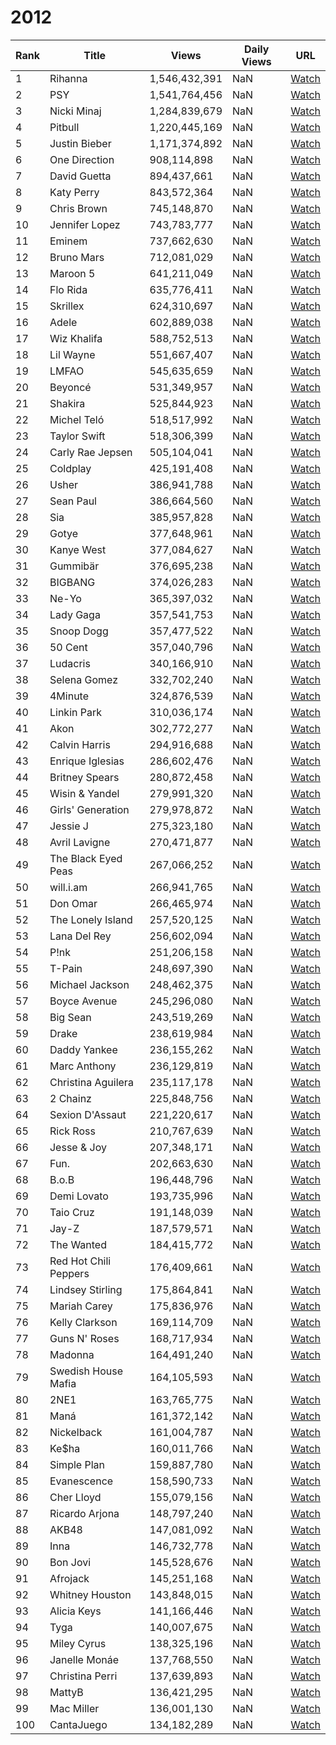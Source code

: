 # 2012

| Rank | Title | Views | Daily Views | URL |
|------|--------|-------|-------------|-----|
| 1 | Rihanna | 1,546,432,391 | NaN | [Watch](https://youtube.com/watch?v=artist/rihanna) |
| 2 | PSY | 1,541,764,456 | NaN | [Watch](https://youtube.com/watch?v=artist/psy) |
| 3 | Nicki Minaj | 1,284,839,679 | NaN | [Watch](https://youtube.com/watch?v=artist/nickiminaj) |
| 4 | Pitbull | 1,220,445,169 | NaN | [Watch](https://youtube.com/watch?v=artist/pitbull) |
| 5 | Justin Bieber | 1,171,374,892 | NaN | [Watch](https://youtube.com/watch?v=artist/justinbieber) |
| 6 | One Direction | 908,114,898 | NaN | [Watch](https://youtube.com/watch?v=artist/onedirection) |
| 7 | David Guetta | 894,437,661 | NaN | [Watch](https://youtube.com/watch?v=artist/davidguetta) |
| 8 | Katy Perry | 843,572,364 | NaN | [Watch](https://youtube.com/watch?v=artist/katyperry) |
| 9 | Chris Brown | 745,148,870 | NaN | [Watch](https://youtube.com/watch?v=artist/chrisbrown) |
| 10 | Jennifer Lopez | 743,783,777 | NaN | [Watch](https://youtube.com/watch?v=artist/jenniferlopez) |
| 11 | Eminem | 737,662,630 | NaN | [Watch](https://youtube.com/watch?v=artist/eminem) |
| 12 | Bruno Mars | 712,081,029 | NaN | [Watch](https://youtube.com/watch?v=artist/brunomars) |
| 13 | Maroon 5 | 641,211,049 | NaN | [Watch](https://youtube.com/watch?v=artist/maroon5) |
| 14 | Flo Rida | 635,776,411 | NaN | [Watch](https://youtube.com/watch?v=artist/florida) |
| 15 | Skrillex | 624,310,697 | NaN | [Watch](https://youtube.com/watch?v=artist/skrillex) |
| 16 | Adele | 602,889,038 | NaN | [Watch](https://youtube.com/watch?v=artist/adele) |
| 17 | Wiz Khalifa | 588,752,513 | NaN | [Watch](https://youtube.com/watch?v=artist/wizkhalifa) |
| 18 | Lil Wayne | 551,667,407 | NaN | [Watch](https://youtube.com/watch?v=artist/lilwayne) |
| 19 | LMFAO | 545,635,659 | NaN | [Watch](https://youtube.com/watch?v=artist/lmfao) |
| 20 | Beyoncé | 531,349,957 | NaN | [Watch](https://youtube.com/watch?v=artist/beyoncé) |
| 21 | Shakira | 525,844,923 | NaN | [Watch](https://youtube.com/watch?v=artist/shakira) |
| 22 | Michel Teló | 518,517,992 | NaN | [Watch](https://youtube.com/watch?v=artist/michelteló) |
| 23 | Taylor Swift | 518,306,399 | NaN | [Watch](https://youtube.com/watch?v=artist/taylorswift) |
| 24 | Carly Rae Jepsen | 505,104,041 | NaN | [Watch](https://youtube.com/watch?v=artist/carlyraejepsen) |
| 25 | Coldplay | 425,191,408 | NaN | [Watch](https://youtube.com/watch?v=artist/coldplay) |
| 26 | Usher | 386,941,788 | NaN | [Watch](https://youtube.com/watch?v=artist/usher) |
| 27 | Sean Paul | 386,664,560 | NaN | [Watch](https://youtube.com/watch?v=artist/seanpaul) |
| 28 | Sia | 385,957,828 | NaN | [Watch](https://youtube.com/watch?v=artist/sia) |
| 29 | Gotye | 377,648,961 | NaN | [Watch](https://youtube.com/watch?v=artist/gotye) |
| 30 | Kanye West | 377,084,627 | NaN | [Watch](https://youtube.com/watch?v=artist/kanyewest) |
| 31 | Gummibär | 376,695,238 | NaN | [Watch](https://youtube.com/watch?v=artist/gummibär) |
| 32 | BIGBANG | 374,026,283 | NaN | [Watch](https://youtube.com/watch?v=artist/bigbang) |
| 33 | Ne-Yo | 365,397,032 | NaN | [Watch](https://youtube.com/watch?v=artist/ne-yo) |
| 34 | Lady Gaga | 357,541,753 | NaN | [Watch](https://youtube.com/watch?v=artist/ladygaga) |
| 35 | Snoop Dogg | 357,477,522 | NaN | [Watch](https://youtube.com/watch?v=artist/snoopdogg) |
| 36 | 50 Cent | 357,040,796 | NaN | [Watch](https://youtube.com/watch?v=artist/50cent) |
| 37 | Ludacris | 340,166,910 | NaN | [Watch](https://youtube.com/watch?v=artist/ludacris) |
| 38 | Selena Gomez | 332,702,240 | NaN | [Watch](https://youtube.com/watch?v=artist/selenagomez) |
| 39 | 4Minute | 324,876,539 | NaN | [Watch](https://youtube.com/watch?v=artist/4minute) |
| 40 | Linkin Park | 310,036,174 | NaN | [Watch](https://youtube.com/watch?v=artist/linkinpark) |
| 41 | Akon | 302,772,277 | NaN | [Watch](https://youtube.com/watch?v=artist/akon) |
| 42 | Calvin Harris | 294,916,688 | NaN | [Watch](https://youtube.com/watch?v=artist/calvinharris) |
| 43 | Enrique Iglesias | 286,602,476 | NaN | [Watch](https://youtube.com/watch?v=artist/enriqueiglesias) |
| 44 | Britney Spears | 280,872,458 | NaN | [Watch](https://youtube.com/watch?v=artist/britneyspears) |
| 45 | Wisin & Yandel | 279,991,320 | NaN | [Watch](https://youtube.com/watch?v=artist/wisin&yandel) |
| 46 | Girls' Generation | 279,978,872 | NaN | [Watch](https://youtube.com/watch?v=artist/girlsgeneration) |
| 47 | Jessie J | 275,323,180 | NaN | [Watch](https://youtube.com/watch?v=artist/jessiej) |
| 48 | Avril Lavigne | 270,471,877 | NaN | [Watch](https://youtube.com/watch?v=artist/avrillavigne) |
| 49 | The Black Eyed Peas | 267,066,252 | NaN | [Watch](https://youtube.com/watch?v=artist/theblackeyedpeas) |
| 50 | will.i.am | 266,941,765 | NaN | [Watch](https://youtube.com/watch?v=artist/william) |
| 51 | Don Omar | 266,465,974 | NaN | [Watch](https://youtube.com/watch?v=artist/donomar) |
| 52 | The Lonely Island | 257,520,125 | NaN | [Watch](https://youtube.com/watch?v=artist/thelonelyisland) |
| 53 | Lana Del Rey | 256,602,094 | NaN | [Watch](https://youtube.com/watch?v=artist/lanadelrey) |
| 54 | P!nk | 251,206,158 | NaN | [Watch](https://youtube.com/watch?v=artist/pnk) |
| 55 | T-Pain | 248,697,390 | NaN | [Watch](https://youtube.com/watch?v=artist/t-pain) |
| 56 | Michael Jackson | 248,462,375 | NaN | [Watch](https://youtube.com/watch?v=artist/michaeljackson) |
| 57 | Boyce Avenue | 245,296,080 | NaN | [Watch](https://youtube.com/watch?v=artist/boyceavenue) |
| 58 | Big Sean | 243,519,269 | NaN | [Watch](https://youtube.com/watch?v=artist/bigsean) |
| 59 | Drake | 238,619,984 | NaN | [Watch](https://youtube.com/watch?v=artist/drake) |
| 60 | Daddy Yankee | 236,155,262 | NaN | [Watch](https://youtube.com/watch?v=artist/daddyyankee) |
| 61 | Marc Anthony | 236,129,819 | NaN | [Watch](https://youtube.com/watch?v=artist/marcanthony) |
| 62 | Christina Aguilera | 235,117,178 | NaN | [Watch](https://youtube.com/watch?v=artist/christinaaguilera) |
| 63 | 2 Chainz | 225,848,756 | NaN | [Watch](https://youtube.com/watch?v=artist/2chainz) |
| 64 | Sexion D'Assaut | 221,220,617 | NaN | [Watch](https://youtube.com/watch?v=artist/sexiondassaut) |
| 65 | Rick Ross | 210,767,639 | NaN | [Watch](https://youtube.com/watch?v=artist/rickross) |
| 66 | Jesse & Joy | 207,348,171 | NaN | [Watch](https://youtube.com/watch?v=artist/jesse&joy) |
| 67 | Fun. | 202,663,630 | NaN | [Watch](https://youtube.com/watch?v=artist/fun) |
| 68 | B.o.B | 196,448,796 | NaN | [Watch](https://youtube.com/watch?v=artist/bob) |
| 69 | Demi Lovato | 193,735,996 | NaN | [Watch](https://youtube.com/watch?v=artist/demilovato) |
| 70 | Taio Cruz | 191,148,039 | NaN | [Watch](https://youtube.com/watch?v=artist/taiocruz) |
| 71 | Jay-Z | 187,579,571 | NaN | [Watch](https://youtube.com/watch?v=artist/jay-z) |
| 72 | The Wanted | 184,415,772 | NaN | [Watch](https://youtube.com/watch?v=artist/thewanted) |
| 73 | Red Hot Chili Peppers | 176,409,661 | NaN | [Watch](https://youtube.com/watch?v=artist/redhotchilipeppers) |
| 74 | Lindsey Stirling | 175,864,841 | NaN | [Watch](https://youtube.com/watch?v=artist/lindseystirling) |
| 75 | Mariah Carey | 175,836,976 | NaN | [Watch](https://youtube.com/watch?v=artist/mariahcarey) |
| 76 | Kelly Clarkson | 169,114,709 | NaN | [Watch](https://youtube.com/watch?v=artist/kellyclarkson) |
| 77 | Guns N' Roses | 168,717,934 | NaN | [Watch](https://youtube.com/watch?v=artist/gunsnroses) |
| 78 | Madonna | 164,491,240 | NaN | [Watch](https://youtube.com/watch?v=artist/madonna) |
| 79 | Swedish House Mafia | 164,105,593 | NaN | [Watch](https://youtube.com/watch?v=artist/swedishhousemafia) |
| 80 | 2NE1 | 163,765,775 | NaN | [Watch](https://youtube.com/watch?v=artist/2ne1) |
| 81 | Maná | 161,372,142 | NaN | [Watch](https://youtube.com/watch?v=artist/maná) |
| 82 | Nickelback | 161,004,787 | NaN | [Watch](https://youtube.com/watch?v=artist/nickelback) |
| 83 | Ke$ha | 160,011,766 | NaN | [Watch](https://youtube.com/watch?v=artist/ke$ha) |
| 84 | Simple Plan | 159,887,780 | NaN | [Watch](https://youtube.com/watch?v=artist/simpleplan) |
| 85 | Evanescence | 158,590,733 | NaN | [Watch](https://youtube.com/watch?v=artist/evanescence) |
| 86 | Cher Lloyd | 155,079,156 | NaN | [Watch](https://youtube.com/watch?v=artist/cherlloyd) |
| 87 | Ricardo Arjona | 148,797,240 | NaN | [Watch](https://youtube.com/watch?v=artist/ricardoarjona) |
| 88 | AKB48 | 147,081,092 | NaN | [Watch](https://youtube.com/watch?v=artist/akb48) |
| 89 | Inna | 146,732,778 | NaN | [Watch](https://youtube.com/watch?v=artist/inna) |
| 90 | Bon Jovi | 145,528,676 | NaN | [Watch](https://youtube.com/watch?v=artist/bonjovi) |
| 91 | Afrojack | 145,251,168 | NaN | [Watch](https://youtube.com/watch?v=artist/afrojack) |
| 92 | Whitney Houston | 143,848,015 | NaN | [Watch](https://youtube.com/watch?v=artist/whitneyhouston) |
| 93 | Alicia Keys | 141,166,446 | NaN | [Watch](https://youtube.com/watch?v=artist/aliciakeys) |
| 94 | Tyga | 140,007,675 | NaN | [Watch](https://youtube.com/watch?v=artist/tyga) |
| 95 | Miley Cyrus | 138,325,196 | NaN | [Watch](https://youtube.com/watch?v=artist/mileycyrus) |
| 96 | Janelle Monáe | 137,768,550 | NaN | [Watch](https://youtube.com/watch?v=artist/janellemonáe) |
| 97 | Christina Perri | 137,639,893 | NaN | [Watch](https://youtube.com/watch?v=artist/christinaperri) |
| 98 | MattyB | 136,421,295 | NaN | [Watch](https://youtube.com/watch?v=artist/mattyb) |
| 99 | Mac Miller | 136,001,130 | NaN | [Watch](https://youtube.com/watch?v=artist/macmiller) |
| 100 | CantaJuego | 134,182,289 | NaN | [Watch](https://youtube.com/watch?v=artist/cantajuego) |